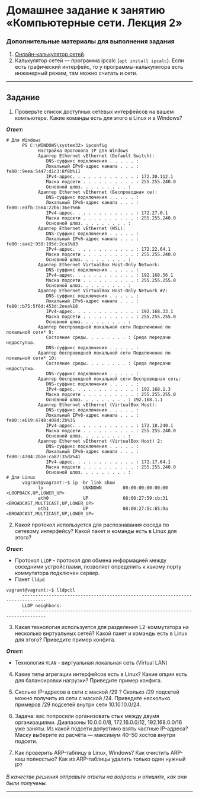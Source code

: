 # Домашнее задание к занятию «Компьютерные сети. Лекция 2»

### Дополнительные материалы для выполнения задания

1. [Онлайн-калькулятор сетей](https://calculator.net/ip-subnet-calculator.html).
2. Калькулятор сетей — программа ipcalc (`apt install ipcalc`). Если есть графический интерфейс, то у программы-калькулятора есть инженерный режим, там можно считать и сети.

------

## Задание

1. Проверьте список доступных сетевых интерфейсов на вашем компьютере. Какие команды есть для этого в Linux и в Windows?

***Ответ:***

```
# Для Windows
      PS C:\WINDOWS\system32> ipconfig
            Настройка протокола IP для Windows
            Адаптер Ethernet vEthernet (Default Switch):
               DNS-суффикс подключения . . . . . :
               Локальный IPv6-адрес канала . . . : fe80::9eea:5447:d1c3:8f8b%11
               IPv4-адрес. . . . . . . . . . . . : 172.30.112.1
               Маска подсети . . . . . . . . . . : 255.255.240.0
               Основной шлюз. . . . . . . . . :
            Адаптер Ethernet vEthernet (Беспроводная се):
               DNS-суффикс подключения . . . . . :
               Локальный IPv6-адрес канала . . . : fe80::edfb:1564:22b6:36e3%66
               IPv4-адрес. . . . . . . . . . . . : 172.27.0.1
               Маска подсети . . . . . . . . . . : 255.255.240.0
               Основной шлюз. . . . . . . . . :
            Адаптер Ethernet vEthernet (WSL):
               DNS-суффикс подключения . . . . . :
               Локальный IPv6-адрес канала . . . : fe80::aae2:950:195d:2ca3%83
               IPv4-адрес. . . . . . . . . . . . : 172.22.64.1
               Маска подсети . . . . . . . . . . : 255.255.240.0
               Основной шлюз. . . . . . . . . :
            Адаптер Ethernet VirtualBox Host-Only Network:
               DNS-суффикс подключения . . . . . :
               IPv4-адрес. . . . . . . . . . . . : 192.168.56.1
               Маска подсети . . . . . . . . . . : 255.255.255.0
               Основной шлюз. . . . . . . . . :
            Адаптер Ethernet VirtualBox Host-Only Network #2:
               DNS-суффикс подключения . . . . . :
               Локальный IPv6-адрес канала . . . : fe80::b75:5f6d:453d:2eea%18
               IPv4-адрес. . . . . . . . . . . . : 192.168.33.1
               Маска подсети . . . . . . . . . . : 255.255.255.0
               Основной шлюз. . . . . . . . . :
            Адаптер беспроводной локальной сети Подключение по локальной сети* 9:
               Состояние среды. . . . . . . . : Среда передачи недоступна.
               DNS-суффикс подключения . . . . . :
            Адаптер беспроводной локальной сети Подключение по локальной сети* 10:
               Состояние среды. . . . . . . . : Среда передачи недоступна.
               DNS-суффикс подключения . . . . . :
            Адаптер беспроводной локальной сети Беспроводная сеть:
               DNS-суффикс подключения . . . . . :
               IPv4-адрес. . . . . . . . . . . . : 192.168.1.3
               Маска подсети . . . . . . . . . . : 255.255.255.0
               Основной шлюз. . . . . . . . . : 192.168.1.1
            Адаптер Ethernet vEthernet (VirtualBox Host):
               DNS-суффикс подключения . . . . . :
               Локальный IPv6-адрес канала . . . : fe80::e619:4748:409d:2b%35
               IPv4-адрес. . . . . . . . . . . . : 172.18.240.1
               Маска подсети . . . . . . . . . . : 255.255.240.0
               Основной шлюз. . . . . . . . . :
            Адаптер Ethernet vEthernet (VirtualBox Host) 2:
               DNS-суффикс подключения . . . . . :
               Локальный IPv6-адрес канала . . . : fe80::4704:2b1e:ca87:35da%41
               IPv4-адрес. . . . . . . . . . . . : 172.17.64.1
               Маска подсети . . . . . . . . . . : 255.255.240.0
               Основной шлюз. . . . . . . . . :
# Для Linux
      vagrant@vagrant:~$ ip -br link show
            lo               UNKNOWN        00:00:00:00:00:00 <LOOPBACK,UP,LOWER_UP>
            eth0             UP             08:00:27:59:cb:31 <BROADCAST,MULTICAST,UP,LOWER_UP>
            eth1             UP             08:00:27:5c:65:9a <BROADCAST,MULTICAST,UP,LOWER_UP>
```

2. Какой протокол используется для распознавания соседа по сетевому интерфейсу? Какой пакет и команды есть в Linux для этого?

***Ответ:***

* Протокол `LLDP` - протокол для обмена информацией между соседними устройствами, позволяет определить к какому порту коммутатора подключен сервер.
* Пакет `lldpd`

``` 
vagrant@vagrant:~$ lldpctl
      -------------------------------------------------------------------------------
      LLDP neighbors:
      -------------------------------------------------------------------------------
```

3. Какая технология используется для разделения L2-коммутатора на несколько виртуальных сетей? Какой пакет и команды есть в Linux для этого? Приведите пример конфига.

***Ответ:***

* Технология `VLAN` - виртуальная локальная сеть (Virtual LAN)

4. Какие типы агрегации интерфейсов есть в Linux? Какие опции есть для балансировки нагрузки? Приведите пример конфига.

5. Сколько IP-адресов в сети с маской /29 ? Сколько /29 подсетей можно получить из сети с маской /24. Приведите несколько примеров /29 подсетей внутри сети 10.10.10.0/24.

6. Задача: вас попросили организовать стык между двумя организациями. Диапазоны 10.0.0.0/8, 172.16.0.0/12, 192.168.0.0/16 уже заняты. Из какой подсети допустимо взять частные IP-адреса? Маску выберите из расчёта — максимум 40–50 хостов внутри подсети.

7. Как проверить ARP-таблицу в Linux, Windows? Как очистить ARP-кеш полностью? Как из ARP-таблицы удалить только один нужный IP?

*В качестве решения отправьте ответы на вопросы и опишите, как они были получены.*

---
